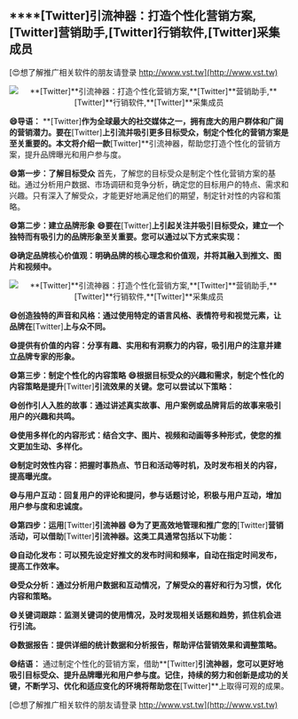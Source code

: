 ## ****[Twitter]**引流神器：打造个性化营销方案,**[Twitter]**营销助手,**[Twitter]**行销软件,**[Twitter]**采集成员**

[😍想了解推广相关软件的朋友请登录 http://www.vst.tw](http://www.vst.tw)

 <center><img src="https://vst.tw/MP4/tuiguang/png/5.png" alt="**[Twitter]**引流神器：打造个性化营销方案,**[Twitter]**营销助手,**[Twitter]**行销软件,**[Twitter]**采集成员"></center>

**😄导语：**
**[Twitter]**作为全球最大的社交媒体之一，拥有庞大的用户群体和广阔的营销潜力。要在**[Twitter]**上引流并吸引更多目标受众，制定个性化的营销方案是至关重要的。本文将介绍一款**[Twitter]**引流神器，帮助您打造个性化的营销方案，提升品牌曝光和用户参与度。

**😄第一步：了解目标受众**
首先，了解您的目标受众是制定个性化营销方案的基础。通过分析用户数据、市场调研和竞争分析，确定您的目标用户的特点、需求和兴趣。只有深入了解受众，才能更好地满足他们的期望，制定针对性的内容和策略。

**😄第二步：建立品牌形象**
**😄要在**[Twitter]**上引起关注并吸引目标受众，建立一个独特而有吸引力的品牌形象至关重要。您可以通过以下方式来实现：**

**😄确定品牌核心价值观：明确品牌的核心理念和价值观，并将其融入到推文、图片和视频中。**

 <center><img src="https://vst.tw/MP4/tuiguang/png/2.png" alt="**[Twitter]**引流神器：打造个性化营销方案,**[Twitter]**营销助手,**[Twitter]**行销软件,**[Twitter]**采集成员"></center>

**😄创造独特的声音和风格：通过使用特定的语言风格、表情符号和视觉元素，让品牌在**[Twitter]**上与众不同。**

**😄提供有价值的内容：分享有趣、实用和有洞察力的内容，吸引用户的注意并建立品牌专家的形象。**

**😄第三步：制定个性化的内容策略**
**😄根据目标受众的兴趣和需求，制定个性化的内容策略是提升**[Twitter]**引流效果的关键。您可以尝试以下策略：**

**😄创作引人入胜的故事：通过讲述真实故事、用户案例或品牌背后的故事来吸引用户的兴趣和共鸣。**

**😄使用多样化的内容形式：结合文字、图片、视频和动画等多种形式，使您的推文更加生动、多样化。**

**😄制定时效性内容：把握时事热点、节日和活动等时机，及时发布相关的内容，提高曝光度。**

**😄与用户互动：回复用户的评论和提问，参与话题讨论，积极与用户互动，增加用户参与度和忠诚度。**

**😄第四步：运用**[Twitter]**引流神器**
**😄为了更高效地管理和推广您的**[Twitter]**营销活动，可以借助**[Twitter]**引流神器。这类工具通常包括以下功能：**

**😄自动化发布：可以预先设定好推文的发布时间和频率，自动在指定时间发布，提高工作效率。**

**😄受众分析：通过分析用户数据和互动情况，了解受众的喜好和行为习惯，优化内容和策略。**

**😄关键词跟踪：监测关键词的使用情况，及时发现相关话题和趋势，抓住机会进行引流。**

**😄数据报告：提供详细的统计数据和分析报告，帮助评估营销效果和调整策略。**

**😄结语：**
通过制定个性化的营销方案，借助**[Twitter]**引流神器，您可以更好地吸引目标受众、提升品牌曝光和用户参与度。记住，持续的努力和创新是成功的关键，不断学习、优化和适应变化的环境将帮助您在**[Twitter]**上取得可观的成果。

[😍想了解推广相关软件的朋友请登录 http://www.vst.tw](http://www.vst.tw)



